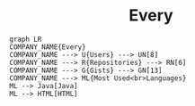<h1 align="center">Every</h1>

```mermaid
graph LR
COMPANY_NAME{Every}
COMPANY_NAME ---> U{Users} ---> UN[8]
COMPANY_NAME ---> R{Repositories} ---> RN[6]
COMPANY_NAME ---> G{Gists} ---> GN[13]
COMPANY_NAME ---> ML{Most Used<br>Languages}
ML --> Java[Java]
ML --> HTML[HTML]
```
